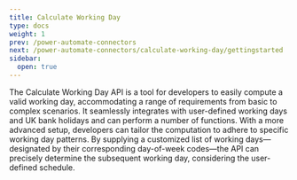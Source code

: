 ```yaml
---
title: Calculate Working Day
type: docs
weight: 1
prev: /power-automate-connectors
next: /power-automate-connectors/calculate-working-day/gettingstarted
sidebar:
  open: true
---
```

The Calculate Working Day API is a tool for developers to easily compute a valid working day, accommodating a range of requirements from basic to complex scenarios. It seamlessly integrates with user-defined working days and UK bank holidays and can perform a number of functions. With a more advanced setup, developers can tailor the computation to adhere to specific working day patterns. By supplying a customized list of working days—designated by their corresponding day-of-week codes—the API can precisely determine the subsequent working day, considering the user-defined schedule.
